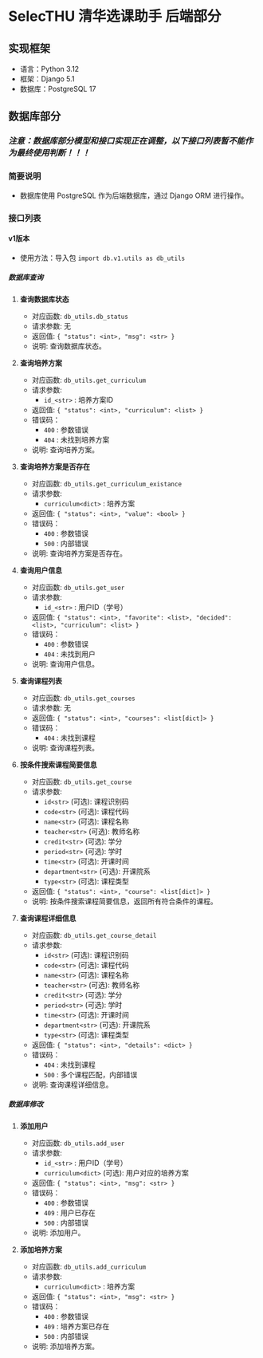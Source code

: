 # SelecTHU 清华选课助手 后端部分
## 实现框架
- 语言：Python 3.12
- 框架：Django 5.1
- 数据库：PostgreSQL 17

## 数据库部分
### *注意：数据库部分模型和接口实现正在调整，以下接口列表暂不能作为最终使用判断！！！*
### 简要说明
- 数据库使用 PostgreSQL 作为后端数据库，通过 Django ORM 进行操作。

### 接口列表
#### v1版本
- 使用方法：导入包 `import db.v1.utils as db_utils`
  
##### 数据库查询
1. **查询数据库状态**<span id="db_status"></span>
    - 对应函数: `db_utils.db_status`
    - 请求参数: 无
    - 返回值: `{ "status": <int>, "msg": <str> }`
    - 说明: 查询数据库状态。

2. **查询培养方案**<span id="get_curriculum"></span>
    - 对应函数: `db_utils.get_curriculum`
    - 请求参数: 
      - `id_<str>` : 培养方案ID
    - 返回值: `{ "status": <int>, "curriculum": <list> }`
    - 错误码：
      - `400` : 参数错误
      - `404` : 未找到培养方案
    - 说明: 查询培养方案。

3. **查询培养方案是否存在**<span id="get_curriculum_existance"></span>
    - 对应函数: `db_utils.get_curriculum_existance`
    - 请求参数: 
      - `curriculum<dict>` : 培养方案
    - 返回值: `{ "status": <int>, "value": <bool> }`
    - 错误码：
      - `400` : 参数错误
      - `500` : 内部错误
    - 说明: 查询培养方案是否存在。

4. **查询用户信息**<span id="get_user"></span>
    - 对应函数: `db_utils.get_user`
    - 请求参数: 
      - `id_<str>` : 用户ID（学号）
    - 返回值: `{ "status": <int>, "favorite": <list>, "decided": <list>, "curriculum": <list> }`
    - 错误码：
      - `400` : 参数错误
      - `404` : 未找到用户
    - 说明: 查询用户信息。

5. **查询课程列表**<span id="get_courses"></span>
    - 对应函数: `db_utils.get_courses`
    - 请求参数: 无
    - 返回值: `{ "status": <int>, "courses": <list[dict]> }`
    - 错误码：
      - `404` : 未找到课程
    - 说明: 查询课程列表。

6. **按条件搜索课程简要信息**<span id="get_course"></span>
    - 对应函数: `db_utils.get_course`
    - 请求参数: 
      - `id<str>` (可选): 课程识别码
      - `code<str>` (可选): 课程代码
      - `name<str>` (可选): 课程名称
      - `teacher<str>` (可选): 教师名称
      - `credit<str>` (可选): 学分
      - `period<str>` (可选): 学时
      - `time<str>` (可选): 开课时间
      - `department<str>` (可选): 开课院系
      - `type<str>` (可选): 课程类型
    - 返回值: `{ "status": <int>, "course": <list[dict]> }`
    - 说明: 按条件搜索课程简要信息，返回所有符合条件的课程。

7. **查询课程详细信息**<span id="get_course_detail"></span>
    - 对应函数: `db_utils.get_course_detail`
    - 请求参数:
      - `id<str>` (可选): 课程识别码
      - `code<str>` (可选): 课程代码
      - `name<str>` (可选): 课程名称
      - `teacher<str>` (可选): 教师名称
      - `credit<str>` (可选): 学分
      - `period<str>` (可选): 学时
      - `time<str>` (可选): 开课时间
      - `department<str>` (可选): 开课院系
      - `type<str>` (可选): 课程类型
    - 返回值: `{ "status": <int>, "details": <dict> }`
    - 错误码：
      - `404` : 未找到课程
      - `500` : 多个课程匹配，内部错误
    - 说明: 查询课程详细信息。

##### 数据库修改
1. **添加用户**<span id="add_user"></span>
    - 对应函数: `db_utils.add_user`
    - 请求参数:
      - `id_<str>` : 用户ID（学号）
      - `curriculum<dict>` (可选): 用户对应的培养方案
    - 返回值: `{ "status": <int>, "msg": <str> }`
    - 错误码：
      - `400` : 参数错误
      - `409` : 用户已存在
      - `500` : 内部错误
    - 说明: 添加用户。

2. **添加培养方案**<span id="add_curriculum"></span>
    - 对应函数: `db_utils.add_curriculum`
    - 请求参数:
      - `curriculum<dict>` : 培养方案
    - 返回值: `{ "status": <int>, "msg": <str> }`
    - 错误码：
      - `400` : 参数错误
      - `409` : 培养方案已存在
      - `500` : 内部错误
    - 说明: 添加培养方案。